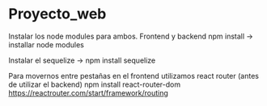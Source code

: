 # Proyecto_web

Instalar los node modules para ambos. Frontend y backend npm install → installar node modules

Instalar el sequelize → npm install sequelize

Para movernos entre pestañas en el frontend utilizamos react router (antes de utilizar el backend) npm install react-router-dom https://reactrouter.com/start/framework/routing

